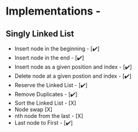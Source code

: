 # Implementations - 

## Singly Linked List

- Insert node in the beginning - [:heavy_check_mark:]
- Insert node in the end - [:heavy_check_mark:]
- Insert node as a given position and index - [:heavy_check_mark:]
- Delete node at a given postion and index - [:heavy_check_mark:]
- Reserve the Linked List - [:heavy_check_mark:]
- Remove Duplicates - [:heavy_check_mark:]
- Sort the Linked List - [X]
- Node swap [X]
- nth node from the last - [X]
- Last node to First - [:heavy_check_mark:]

